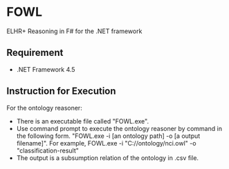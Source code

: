 FOWL
====

ELHR+ Reasoning in F# for the .NET framework 

Requirement
-------------------------------------------------------------------------
- .NET Framework 4.5

Instruction for Execution
-------------------------------------------------------------------------
For the ontology reasoner:
- There is an executable file called "FOWL.exe".
- Use command prompt to execute the ontology reasoner by command in the following form.
  "FOWL.exe -i [an ontology path] -o [a output filename]". 
  For example, FOWL.exe -i "C://ontology/nci.owl" -o "classification-result"
- The output is a subsumption relation of the ontology in .csv file.

